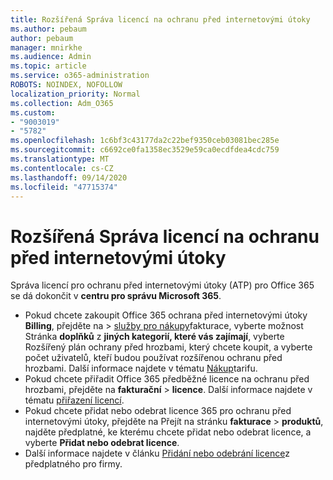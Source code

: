 ```yaml
---
title: Rozšířená Správa licencí na ochranu před internetovými útoky
ms.author: pebaum
author: pebaum
manager: mnirkhe
ms.audience: Admin
ms.topic: article
ms.service: o365-administration
ROBOTS: NOINDEX, NOFOLLOW
localization_priority: Normal
ms.collection: Adm_O365
ms.custom:
- "9003019"
- "5782"
ms.openlocfilehash: 1c6bf3c43177da2c22bef9350ceb03081bec285e
ms.sourcegitcommit: c6692ce0fa1358ec3529e59ca0ecdfdea4cdc759
ms.translationtype: MT
ms.contentlocale: cs-CZ
ms.lasthandoff: 09/14/2020
ms.locfileid: "47715374"
---
```

# <a name="advanced-threat-protection-license-management"></a>Rozšířená Správa licencí na ochranu před internetovými útoky

Správa licencí pro ochranu před internetovými útoky (ATP) pro Office 365 se dá dokončit v  **centru pro správu Microsoft 365**.

- Pokud chcete zakoupit Office 365 ochrana před internetovými útoky **Billing**, přejděte na  >  [služby pro nákupy](https://go.microsoft.com/fwlink/p/?linkid=868433)fakturace, vyberte možnost Stránka **doplňků** z **jiných kategorií, které vás zajímají**, vyberte Rozšířený plán ochrany před hrozbami, který chcete koupit, a vyberte počet uživatelů, kteří budou používat rozšířenou ochranu před hrozbami. Další informace najdete v tématu [Nákup](https://docs.microsoft.com/microsoft-365/commerce/subscriptions/upgrade-to-different-plan)tarifu.
- Pokud chcete přiřadit Office 365 předběžné licence na ochranu před hrozbami, přejděte na **fakturační**  >  **licence**. Další informace najdete v tématu  [přiřazení licencí](https://docs.microsoft.com/microsoft-365/admin/manage/assign-licenses-to-users).  
- Pokud chcete přidat nebo odebrat licence 365 pro ochranu před internetovými útoky, přejděte na Přejít na stránku **fakturace**  >  **produktů**, najděte předplatné, ke kterému chcete přidat nebo odebrat licence, a vyberte **Přidat nebo odebrat licence**.  
- Další informace najdete v článku [Přidání nebo odebrání licence](https://docs.microsoft.com/microsoft-365/commerce/licenses/buy-licenses?view=o365-worldwide#add-or-remove-licenses-for-your-business-subscription)z předplatného pro firmy.
